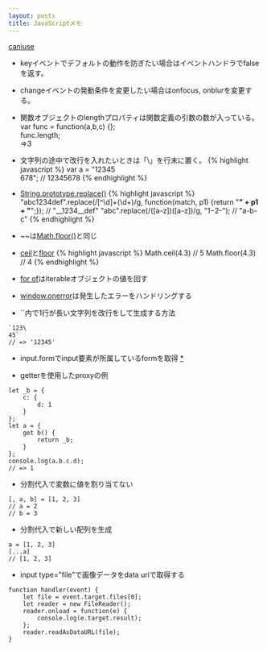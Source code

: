 ```yaml
---
layout: posts
title: JavaScriptメモ 
---
```

[caniuse](http://caniuse.com/)  
  
* keyイベントでデフォルトの動作を防ぎたい場合はイベントハンドラでfalseを返す。
  
* changeイベントの発動条件を変更したい場合はonfocus, onblurを変更する。
  
* 関数オブジェクトのlengthプロパティは関数定義の引数の数が入っている。  
var func = function(a,b,c) {};  
func.length;  
=>3  
  
* 文字列の途中で改行を入れたいときは「\」を行末に置く。
{% highlight javascript %}
var a = "12345\
678";
// 12345678
{% endhighlight %}

* [String.prototype.replace()](https://developer.mozilla.org/en/docs/Web/JavaScript/Reference/Global_Objects/String/replace)
{% highlight javascript %}
"abc1234def".replace(/[^\d]+(\d+)/g, function(match, p1) {return "__" + p1 + "__";});
// "__1234__def"
"abc".replace(/([a-z])([a-z])/g, "$1-$2-");
// "a-b-c"
{% endhighlight %}

* ~~は[Math.floor()](https://developer.mozilla.org/en/docs/Web/JavaScript/Reference/Global_Objects/Math/floor)と同じ

* [ceil](https://developer.mozilla.org/ja/docs/Web/JavaScript/Reference/Global_Objects/Math/ceil)と[floor](https://developer.mozilla.org/ja/docs/Web/JavaScript/Reference/Global_Objects/Math/floor)
{% highlight javascript %}
Math.ceil(4.3)
// 5
Math.floor(4.3)
// 4
{% endhighlight %}

* [for of](https://developer.mozilla.org/en/docs/Web/JavaScript/Reference/Statements/for...of)はiterableオブジェクトの値を回す

* [window.onerror](https://developer.mozilla.org/ja/docs/Web/API/GlobalEventHandlers/onerror)は発生したエラーをハンドリングする  

* \`\`内で1行が長い文字列を改行をして生成する方法  

```
`123\
45`
// => '12345'
```

* input.formでinput要素が所属しているformを取得 [\*](https://developer.mozilla.org/en-US/docs/Web/HTML/Element/input)  

* getterを使用したproxyの例

```
let _b = {
    c: {
        d: 1
    }
};
let a = {
    get b() {
        return _b;
    }
};
console.log(a.b.c.d);
// => 1
```

* 分割代入で変数に値を割り当てない

```
[, a, b] = [1, 2, 3]
// a = 2
// b = 3
```

* 分割代入で新しい配列を生成

```
a = [1, 2, 3]
[...a]
// [1, 2, 3]
```

* input type="file"で画像データをdata uriで取得する

```
function handler(event) {
    let file = event.target.files[0];
    let reader = new FileReader();
    reader.onload = function(e) {
        console.log(e.target.result);
    };
    reader.readAsDataURL(file);
}
```
